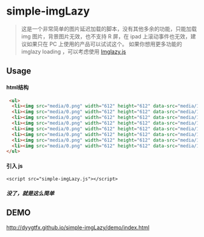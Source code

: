 # simple-imgLazy

>这是一个非常简单的图片延迟加载的脚本，没有其他多余的功能，只能加载 img 图片，背景图片无效，也不支持 R 屏，在 ipad 上滚动事件也无效，建议如果只在 PC 上使用的产品可以试试这个。
如果你想用更多功能的 imglazy loading ，可以考虑使用 [Imglazy.js](https://github.com/dyygtfx/ImgLazy)

## Usage

#### html结构
```html
 <ul>
  <li><img src="media/0.png" width="612" height="612" data-src="media/1.jpg" alt="" class="imglazy"></li>
  <li><img src="media/0.png" width="612" height="612" data-src="media/1.jpg"  alt="" class="imglazy"></li>
  <li><img src="media/0.png" width="612" height="612" data-src="media/1.jpg" alt="" class="imglazy"></li>
  <li><img src="media/0.png" width="612" height="612" data-src="media/1.jpg" alt="" class="imglazy"></li>
  <li><img src="media/0.png" width="612" height="612" data-src="media/1.jpg" alt="" class="imglazy"></li>
  <li><img src="media/0.png" width="612" height="612" data-src="media/1.jpg" alt="" class="imglazy"></li>
  <li><img src="media/0.png" width="612" height="612" data-src="media/1.jpg" alt="" class="imglazy"></li>
  <li><img src="media/0.png" width="612" height="612" data-src="media/1.jpg" alt="" class="imglazy"></li>
</ul>
```

#### 引入 js

`<script src="simple-imgLazy.js"></script>`

##### 没了，就是这么简单

## DEMO

http://dyygtfx.github.io/simple-imgLazy/demo/index.html